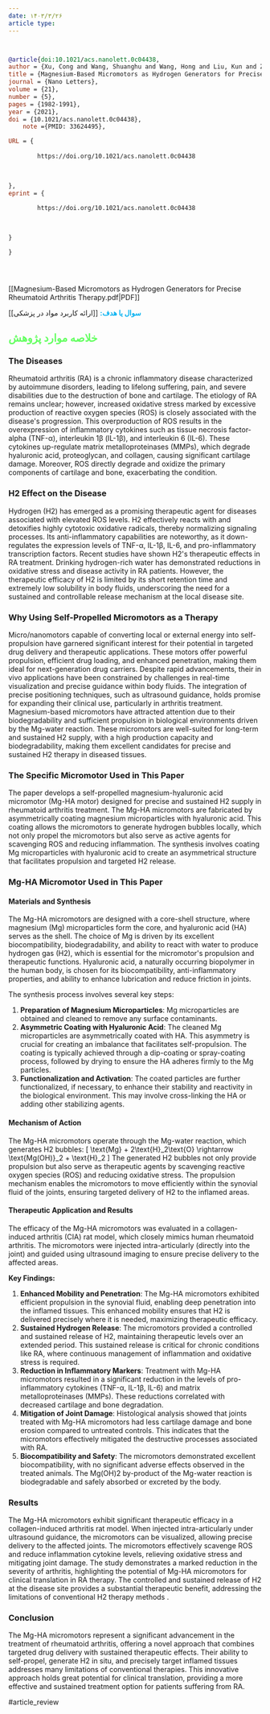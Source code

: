 ```yaml
---
date: ۱۴۰۳/۳/۲۶
article type:
---
```


```bibtex


@article{doi:10.1021/acs.nanolett.0c04438,
author = {Xu, Cong and Wang, Shuanghu and Wang, Hong and Liu, Kun and Zhang, Shiyu and Chen, Bin and Liu, Hao and Tong, Fei and Peng, Fei and Tu, Yingfeng and Li, Yingjia},
title = {Magnesium-Based Micromotors as Hydrogen Generators for Precise Rheumatoid Arthritis Therapy},
journal = {Nano Letters},
volume = {21},
number = {5},
pages = {1982-1991},
year = {2021},
doi = {10.1021/acs.nanolett.0c04438},
    note ={PMID: 33624495},

URL = { 
    
        https://doi.org/10.1021/acs.nanolett.0c04438
    
    

},
eprint = { 
    
        https://doi.org/10.1021/acs.nanolett.0c04438
    
    

}

}





```

[[Magnesium-Based Micromotors as Hydrogen Generators for Precise Rheumatoid Arthritis Therapy.pdf|PDF]]

**<span style="color:#00b0f0">سوال یا هدف:</span>**
[[ارائه کاربرد مواد در پزشکی]]


## <span style="color:#64ff61">خلاصه موارد پژوهش</span>
### The Diseases

Rheumatoid arthritis (RA) is a chronic inflammatory disease characterized by autoimmune disorders, leading to lifelong suffering, pain, and severe disabilities due to the destruction of bone and cartilage. The etiology of RA remains unclear; however, increased oxidative stress marked by excessive production of reactive oxygen species (ROS) is closely associated with the disease's progression. This overproduction of ROS results in the overexpression of inflammatory cytokines such as tissue necrosis factor-alpha (TNF-α), interleukin 1β (IL-1β), and interleukin 6 (IL-6). These cytokines up-regulate matrix metalloproteinases (MMPs), which degrade hyaluronic acid, proteoglycan, and collagen, causing significant cartilage damage. Moreover, ROS directly degrade and oxidize the primary components of cartilage and bone, exacerbating the condition.

### H2 Effect on the Disease

Hydrogen (H2) has emerged as a promising therapeutic agent for diseases associated with elevated ROS levels. H2 effectively reacts with and detoxifies highly cytotoxic oxidative radicals, thereby normalizing signaling processes. Its anti-inflammatory capabilities are noteworthy, as it down-regulates the expression levels of TNF-α, IL-1β, IL-6, and pro-inflammatory transcription factors. Recent studies have shown H2's therapeutic effects in RA treatment. Drinking hydrogen-rich water has demonstrated reductions in oxidative stress and disease activity in RA patients. However, the therapeutic efficacy of H2 is limited by its short retention time and extremely low solubility in body fluids, underscoring the need for a sustained and controllable release mechanism at the local disease site.

### Why Using Self-Propelled Micromotors as a Therapy

Micro/nanomotors capable of converting local or external energy into self-propulsion have garnered significant interest for their potential in targeted drug delivery and therapeutic applications. These motors offer powerful propulsion, efficient drug loading, and enhanced penetration, making them ideal for next-generation drug carriers. Despite rapid advancements, their in vivo applications have been constrained by challenges in real-time visualization and precise guidance within body fluids. The integration of precise positioning techniques, such as ultrasound guidance, holds promise for expanding their clinical use, particularly in arthritis treatment. Magnesium-based micromotors have attracted attention due to their biodegradability and sufficient propulsion in biological environments driven by the Mg-water reaction. These micromotors are well-suited for long-term and sustained H2 supply, with a high production capacity and biodegradability, making them excellent candidates for precise and sustained H2 therapy in diseased tissues.

### The Specific Micromotor Used in This Paper

The paper develops a self-propelled magnesium-hyaluronic acid micromotor (Mg-HA motor) designed for precise and sustained H2 supply in rheumatoid arthritis treatment. The Mg-HA micromotors are fabricated by asymmetrically coating magnesium microparticles with hyaluronic acid. This coating allows the micromotors to generate hydrogen bubbles locally, which not only propel the micromotors but also serve as active agents for scavenging ROS and reducing inflammation. The synthesis involves coating Mg microparticles with hyaluronic acid to create an asymmetrical structure that facilitates propulsion and targeted H2 release.

### Mg-HA Micromotor Used in This Paper

#### Materials and Synthesis

The Mg-HA micromotors are designed with a core-shell structure, where magnesium (Mg) microparticles form the core, and hyaluronic acid (HA) serves as the shell. The choice of Mg is driven by its excellent biocompatibility, biodegradability, and ability to react with water to produce hydrogen gas (H2), which is essential for the micromotor's propulsion and therapeutic functions. Hyaluronic acid, a naturally occurring biopolymer in the human body, is chosen for its biocompatibility, anti-inflammatory properties, and ability to enhance lubrication and reduce friction in joints.

The synthesis process involves several key steps:
1. **Preparation of Magnesium Microparticles**: Mg microparticles are obtained and cleaned to remove any surface contaminants.
2. **Asymmetric Coating with Hyaluronic Acid**: The cleaned Mg microparticles are asymmetrically coated with HA. This asymmetry is crucial for creating an imbalance that facilitates self-propulsion. The coating is typically achieved through a dip-coating or spray-coating process, followed by drying to ensure the HA adheres firmly to the Mg particles.
3. **Functionalization and Activation**: The coated particles are further functionalized, if necessary, to enhance their stability and reactivity in the biological environment. This may involve cross-linking the HA or adding other stabilizing agents.

#### Mechanism of Action

The Mg-HA micromotors operate through the Mg-water reaction, which generates H2 bubbles:
\[ \text{Mg} + 2\text{H}_2\text{O} \rightarrow \text{Mg(OH)}_2 + \text{H}_2 \]
The generated H2 bubbles not only provide propulsion but also serve as therapeutic agents by scavenging reactive oxygen species (ROS) and reducing oxidative stress. The propulsion mechanism enables the micromotors to move efficiently within the synovial fluid of the joints, ensuring targeted delivery of H2 to the inflamed areas.

#### Therapeutic Application and Results

The efficacy of the Mg-HA micromotors was evaluated in a collagen-induced arthritis (CIA) rat model, which closely mimics human rheumatoid arthritis. The micromotors were injected intra-articularly (directly into the joint) and guided using ultrasound imaging to ensure precise delivery to the affected areas.

**Key Findings:**
1. **Enhanced Mobility and Penetration**: The Mg-HA micromotors exhibited efficient propulsion in the synovial fluid, enabling deep penetration into the inflamed tissues. This enhanced mobility ensures that H2 is delivered precisely where it is needed, maximizing therapeutic efficacy.
2. **Sustained Hydrogen Release**: The micromotors provided a controlled and sustained release of H2, maintaining therapeutic levels over an extended period. This sustained release is critical for chronic conditions like RA, where continuous management of inflammation and oxidative stress is required.
3. **Reduction in Inflammatory Markers**: Treatment with Mg-HA micromotors resulted in a significant reduction in the levels of pro-inflammatory cytokines (TNF-α, IL-1β, IL-6) and matrix metalloproteinases (MMPs). These reductions correlated with decreased cartilage and bone degradation.
4. **Mitigation of Joint Damage**: Histological analysis showed that joints treated with Mg-HA micromotors had less cartilage damage and bone erosion compared to untreated controls. This indicates that the micromotors effectively mitigated the destructive processes associated with RA.
5. **Biocompatibility and Safety**: The micromotors demonstrated excellent biocompatibility, with no significant adverse effects observed in the treated animals. The Mg(OH)2 by-product of the Mg-water reaction is biodegradable and safely absorbed or excreted by the body.



### Results

The Mg-HA micromotors exhibit significant therapeutic efficacy in a collagen-induced arthritis rat model. When injected intra-articularly under ultrasound guidance, the micromotors can be visualized, allowing precise delivery to the affected joints. The micromotors effectively scavenge ROS and reduce inflammation cytokine levels, relieving oxidative stress and mitigating joint damage. The study demonstrates a marked reduction in the severity of arthritis, highlighting the potential of Mg-HA micromotors for clinical translation in RA therapy. The controlled and sustained release of H2 at the disease site provides a substantial therapeutic benefit, addressing the limitations of conventional H2 therapy methods    .

### Conclusion

The Mg-HA micromotors represent a significant advancement in the treatment of rheumatoid arthritis, offering a novel approach that combines targeted drug delivery with sustained therapeutic effects. Their ability to self-propel, generate H2 in situ, and precisely target inflamed tissues addresses many limitations of conventional therapies. This innovative approach holds great potential for clinical translation, providing a more effective and sustained treatment option for patients suffering from RA.

#article_review
